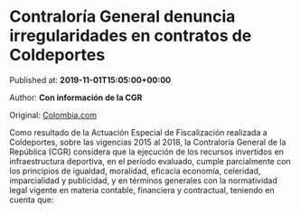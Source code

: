 
# Contraloría General denuncia irregularidades en contratos de Coldeportes

Published at: **2019-11-01T15:05:00+00:00**

Author: **Con información de la CGR**

Original: [Colombia.com](https://www.colombia.com/actualidad/nacionales/contraloria-corrupcion-coldeportes-246233)

Como resultado de la Actuación Especial de Fiscalización realizada a Coldeportes, sobre las vigencias 2015 al 2018, la Contraloría General de la República (CGR) considera que la ejecución de los recursos invertidos en infraestructura deportiva, en el período evaluado, cumple parcialmente con los principios de igualdad, moralidad, eficacia economía, celeridad, imparcialidad y publicidad, y en términos generales con la normatividad legal vigente en materia contable, financiera y contractual, teniendo en cuenta que:
